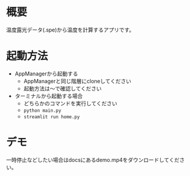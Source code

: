 # 概要

温度露光データ(.spe)から温度を計算するアプリです。

# 起動方法

- AppManagerから起動する
    - AppManagerと同じ階層にcloneしてください
    - 起動方法は〜で確認してください
- ターミナルから起動する場合
    - どちらかのコマンドを実行してください
    - `python main.py`
    - `streamlit run home.py`

# デモ

一時停止などしたい場合はdocsにあるdemo.mp4をダウンロードしてください。


